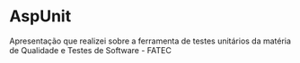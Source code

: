 # AspUnit
Apresentação que realizei sobre a ferramenta de testes unitários da matéria de Qualidade e Testes de Software - FATEC
